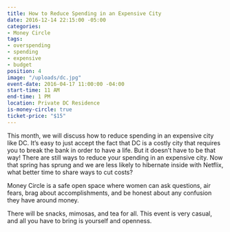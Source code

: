 ```yaml
---
title: How to Reduce Spending in an Expensive City
date: 2016-12-14 22:15:00 -05:00
categories:
- Money Circle
tags:
- overspending
- spending
- expensive
- budget
position: 4
image: "/uploads/dc.jpg"
event-date: 2016-04-17 11:00:00 -04:00
start-time: 11 AM
end-time: 1 PM
location: Private DC Residence
is-money-circle: true
ticket-price: "$15"
---
```


This month, we will discuss how to reduce spending in an expensive city like DC. It’s easy to just accept the fact that DC is a costly city that requires you to break the bank in order to have a life. But it doesn’t have to be that way! There are still ways to reduce your spending in an expensive city. Now that spring has sprung and we are less likely to hibernate inside with Netflix, what better time to share ways to cut costs?

Money Circle is a safe open space where women can ask questions, air fears, brag about accomplishments, and be honest about any confusion they have around money.

There will be snacks, mimosas, and tea for all. This event is very casual, and all you have to bring is yourself and openness.
